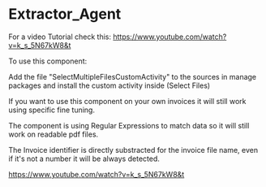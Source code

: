 # Extractor_Agent


For a video Tutorial check this: https://www.youtube.com/watch?v=k_s_5N67kW8&t

To use this component:

Add the file "SelectMultipleFilesCustomActivity" to the sources in manage packages and install the custom activity inside (Select Files)

If you want to use this component on your own invoices it will still work using specific fine tuning.

The component is using Regular Expressions to match data so it will still work on readable pdf files.

The Invoice identifier is directly substracted for the invoice file name, even if it's not a number it will be always detected.

https://www.youtube.com/watch?v=k_s_5N67kW8&t
